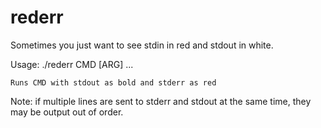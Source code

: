 rederr
======

Sometimes you just want to see stdin in red and stdout in white.

Usage: ./rederr CMD [ARG] ...

    Runs CMD with stdout as bold and stderr as red

Note: if multiple lines are sent to stderr and stdout at the same time,
they may be output out of order.
